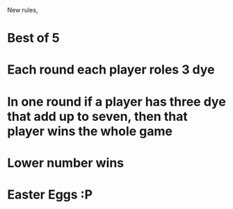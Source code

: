 New rules, 
# Best of 5 
# Each round each player roles 3 dye
# In one round if a player has three dye that add up to seven, then that player wins the whole game
# Lower number wins
# Easter Eggs :P
